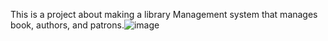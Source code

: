 This is a project about making a library Management system that manages book, authors, and patrons.![image](https://github.com/AlexStudent89/Java-Sprint-1-Alex-Ewida-Feb-28_2024/assets/138694949/1f9e2f53-b11d-4def-8b0c-558b1d047648)
